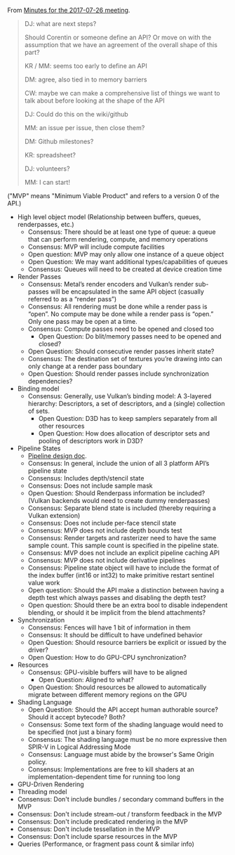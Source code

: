 From [Minutes for the 2017-07-26 meeting](https://lists.w3.org/Archives/Public/public-gpu/2017Jul/0004.html).

> DJ: what are next steps?
> 
> Should Corentin or someone define an API? Or move on with the assumption that we have an agreement of the overall shape of this part? 
> 
> KR / MM: seems too early to define an API
> 
> DM: agree, also tied in to memory barriers
> 
> CW: maybe we can make a comprehensive list of things we want to talk about before looking at the shape of the API
> 
> DJ: Could do this on the wiki/github
> 
> MM: an issue per issue, then close them?
> 
> DM: Github milestones?
> 
> KR: spreadsheet?
> 
> DJ: volunteers?
> 
> MM: I can start!

("MVP" means "Minimum Viable Product" and refers to a version 0 of the API.)

- High level object model (Relationship between buffers, queues, renderpasses, etc.)
  - Consensus: There should be at least one type of queue: a queue that can perform rendering, compute, and memory operations
  - Consensus: MVP will include compute facilities
  - Open question: MVP may only allow one instance of a queue object
  - Open Question: We may want additional types/capabilities of queues
  - Consensus: Queues will need to be created at device creation time
- Render Passes
  - Consensus: Metal’s render encoders and Vulkan’s render sub-passes will be encapsulated in the same API object (casually referred to as a “render pass”)
  - Consensus: All rendering must be done while a render pass is “open”. No compute may be done while a render pass is “open.” Only one pass may be open at a time.
  - Consensus: Compute passes need to be opened and closed too
    - Open Question: Do blit/memory passes need to be opened and closed?
  - Open Question: Should consecutive render passes inherit state?
  - Consensus: The destination set of textures you’re drawing into can only change at a render pass boundary
  - Open Question: Should render passes include synchronization dependencies?
- Binding model
  - Consensus: Generally, use Vulkan’s binding model: A 3-layered hierarchy: Descriptors, a set of descriptors, and a (single) collection of sets.
    - Open Question: D3D has to keep samplers separately from all other resources
    - Open Question: How does allocation of descriptor sets and pooling of descriptors work in D3D?
- Pipeline States
  - [Pipeline design doc](https://github.com/gpuweb/gpuweb/blob/master/design/Pipelines.md).
  - Consensus: In general, include the union of all 3 platform API’s pipeline state
  - Consensus: Includes depth/stencil state
  - Consensus: Does not include sample mask
  - Open Question: Should Renderpass information be included? (Vulkan backends would need to create dummy renderpasses)
  - Consensus: Separate blend state is included (thereby requiring a Vulkan extension)
  - Consensus: Does not include per-face stencil state
  - Consensus: MVP does not include depth bounds test
  - Consensus: Render targets and rasterizer need to have the same sample count. This sample count is specified in the pipeline state.
  - Consensus: MVP does not include an explicit pipeline caching API
  - Consensus: MVP does not include derivative pipelines
  - Consensus: Pipeline state object will have to include the format of the index buffer (int16 or int32) to make primitive restart sentinel value work
  - Open question: Should the API make a distinction between having a depth test which always passes and disabling the depth test?
  - Open question: Should there be an extra bool to disable independent blending, or should it be implicit from the blend attachments?
- Synchronization
  - Consensus: Fences will have 1 bit of information in them
  - Consensus: It should be difficult to have undefined behavior
  - Open Question: Should resource barriers be explicit or issued by the driver?
  - Open Question: How to do GPU-CPU synchronization?
- Resources
  - Consensus: GPU-visible buffers will have to be aligned
    - Open Question: Aligned to what?
  - Open Question: Should resources be allowed to automatically migrate between different memory regions on the GPU
- Shading Language
  - Open Question: Should the API accept human authorable source? Should it accept bytecode? Both?
  - Consensus: Some text form of the shading language would need to be specified (not just a binary form)
  - Consensus: The shading language must be no more expressive then SPIR-V in Logical Addressing Mode
  - Consensus: Language must abide by the browser's Same Origin policy.
  - Consensus: Implementations are free to kill shaders at an implementation-dependent time for running too long
- GPU-Driven Rendering
- Threading model
- Consensus: Don't include bundles / secondary command buffers in the MVP
- Consensus: Don't include stream-out / transform feedback in the MVP
- Consensus: Don't include predicated rendering in the MVP
- Consensus: Don't include tessellation in the MVP
- Consensus: Don't include sparse resources in the MVP
- Queries (Performance, or fragment pass count & similar info)